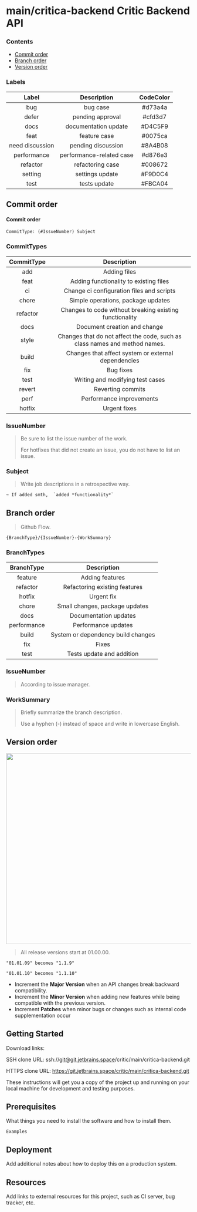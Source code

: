 # main/critica-backend Critic Backend API

### Contents

- [Commit order](https://critic.jetbrains.space/p/main/repositories/critica-backend/files/README.md#Commit-order)
- [Branch order](https://critic.jetbrains.space/p/main/repositories/critica-backend/files/README.md#Branch-order)
- [Version order](https://critic.jetbrains.space/p/main/repositories/critica-backend/files/README.md#Version-order)

### Labels

|      Label      |       Description        | CodeColor |
| :-------------: |:------------------------:| :-------: |
|       bug       |         bug case         |  #d73a4a  |
|      defer      |     pending approval     |  #cfd3d7  |
|      docs       |   documentation update   |  #D4C5F9  |
|      feat       |       feature case       |  #0075ca  |
| need discussion |    pending discussion    |  #8A4B08  |
|   performance   | performance-related case |  #d876e3  |
|    refactor     |     refactoring case     |  #008672  |
|     setting     |     settings update      |  #F9D0C4  |
|      test       |       tests update       |  #FBCA04  |

## Commit order

#### Commit order
```
CommitType: (#IssueNumber) Subject
```

### CommitTypes

|CommitType|                                Description                                 |
|:--------:|:--------------------------------------------------------------------------:|
| add |                                Adding files                                |
| feat |                   Adding functionality to existing files                   |
| ci |                 Change ci  configuration files and scripts                 |
| chore |                     Simple operations, package updates                     |
| refactor |          Changes to code without breaking existing functionality           |
| docs |                        Document creation and change                        |
| style | Changes that do not affect the code, such as class names and method names. |
| build |            Changes that affect system or external dependencies             |
| fix |                                 Bug fixes                                  |
| test |                      Writing and modifying test cases                      |
| revert |                             Reverting commits                              |
| perf |                          Performance improvements                          |
| hotfix |                                Urgent fixes                                |

### IssueNumber

> Be sure to list the issue number of the work.
>
> For hotfixes that did not create an issue, you do not have to list an issue.

### Subject

> Write job descriptions in a retrospective way.

```
~ If added smth,  `added *functionality*`
```

## Branch order

> Github Flow.

```
{BranchType}/{IssueNumber}-{WorkSummary}
```

### BranchTypes

|BranchType|            Description             |
|:--------:|:----------------------------------:|
| feature |          Adding features           |
| refactor |   Refactoring existing features    |
| hotfix |             Urgent fix             |
| chore |   Small changes, package updates   |
| docs |       Documentation updates        |
| performance |        Performance updates         |
| build | System or dependency build changes |
| fix |               Fixes                |
| test |     Tests update and addition      |

### IssueNumber

> According to issue manager.

### WorkSummary

>Briefly summarize the branch description.
>
>Use a hyphen (-) instead of space and write in lowercase English.

## Version order

<img width=520 src="https://user-images.githubusercontent.com/67373938/119933978-0ac15300-bfc0-11eb-99cd-0198b1ee6f2d.png">

> All release versions start at 01.00.00.

```
"01.01.09" becomes "1.1.9"

"01.01.10" becomes "1.1.10"
```

- Increment the **Major Version** when an API changes break backward compatibility.
- Increment the  **Minor Version** when adding new features while being compatible with the previous version.
- Increment **Patches** when minor bugs or changes such as internal code supplementation occur



## Getting Started

Download links:

SSH clone URL: ssh://git@git.jetbrains.space/critic/main/critica-backend.git

HTTPS clone URL: https://git.jetbrains.space/critic/main/critica-backend.git



These instructions will get you a copy of the project up and running on your local machine for development and testing purposes.

## Prerequisites

What things you need to install the software and how to install them.

```
Examples
```

## Deployment

Add additional notes about how to deploy this on a production system.

## Resources

Add links to external resources for this project, such as CI server, bug tracker, etc.
